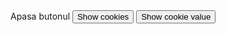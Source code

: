 <script> 
document.cookie = "session=test GDPR"; 
document.cookie = "favorite_task=collect Data"; 
function alertCookie() { 
  alert(document.cookie); 
  } 

document.cookie = "test1=Hello";
document.cookie = "test2=World";

const cookieValue = document.cookie
  .split('; ')
  .find(row => row.startsWith('test2='))
  .split('=')[1];

function alertCookieValue() {
  alert(cookieValue);
}
</script>
<body> Apasa butonul <button onclick="alertCookie()">Show cookies</button> </body>
<body> <button onclick="alertCookieValue()">Show cookie value</button> </body>
